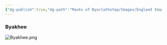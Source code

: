 ```yaml
---
{"dg-publish":true,"dg-path":"Masks of Nyarlathotep/Images/England Images.md","permalink":"/masks-of-nyarlathotep/images/england-images/","tags":["TTRPG/Games/MoN"]}
---
```


### Byakhee
![Byakhee.png](/img/user/z_attachments/Masks%20of%20Nyarlathotep/Visuals/Byakhee.png)
